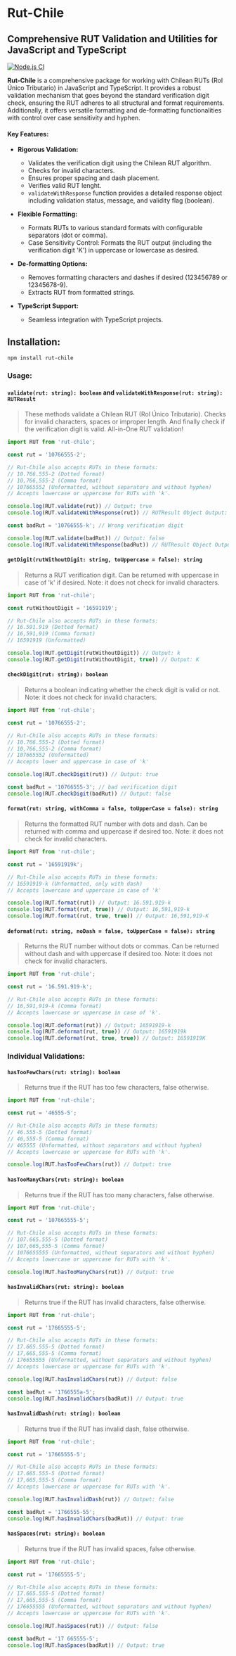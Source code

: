 # Rut-Chile
## Comprehensive RUT Validation and Utilities for JavaScript and TypeScript
[![Node.js CI](https://github.com/spy0x/rut-chile/actions/workflows/main.yml/badge.svg?branch=main)](https://github.com/spy0x/rut-chile/actions/workflows/main.yml)

**Rut-Chile** is a comprehensive package for working with Chilean RUTs (Rol Único Tributario) in JavaScript and TypeScript. It provides a robust validation mechanism that goes beyond the standard verification digit check, ensuring the RUT adheres to all structural and format requirements. Additionally, it offers versatile formatting and de-formatting functionalities with control over case sensitivity and hyphen.

#### **Key Features:**

* **Rigorous Validation:**
    * Validates the verification digit using the Chilean RUT algorithm.
    * Checks for invalid characters.
    * Ensures proper spacing and dash placement.
    * Verifies valid RUT lenght.
    * `validateWithResponse` function provides a detailed response object including validation status, message, and validity flag (boolean).

* **Flexible Formatting:**
    * Formats RUTs to various standard formats with configurable separators (dot or comma).
    * Case Sensitivity Control: Formats the RUT output (including the verification digit 'K') in uppercase or lowercase as desired.

* **De-formatting Options:**
    * Removes formatting characters and dashes if desired (123456789 or 12345678-9).
    * Extracts RUT from formatted strings.

* **TypeScript Support:**
    * Seamless integration with TypeScript projects.

## **Installation:**

```
npm install rut-chile
```

### **Usage:**
#### `validate(rut: string): boolean` and `validateWithResponse(rut: string): RUTResult` 
> These methods validate a Chilean RUT (Rol Único Tributario). Checks for invalid characters, spaces or improper length. And finally check if the verification digit is valid. All-in-One RUT validation!

```javascript
import RUT from 'rut-chile';

const rut = '10766555-2';

// Rut-Chile also accepts RUTs in these formats:
// 10.766.555-2 (Dotted format)
// 10,766,555-2 (Comma format)
// 107665552 (Unformatted, without separators and without hyphen)
// Accepts lowercase or uppercase for RUTs with 'k'.

console.log(RUT.validate(rut)) // Output: true
console.log(RUT.validateWithResponse(rut)) // RUTResult Object Output: { status: success, message: 'Valid RUT', payload: true}

const badRut = '10766555-k'; // Wrong verification digit

console.log(RUT.validate(badRut)) // Output: false
console.log(RUT.validateWithResponse(badRut)) // RUTResult Object Output: { status: error, message: 'Invalid check digit', payload: false}
```

#### `getDigit(rutWithoutDigit: string, toUppercase = false): string`

> Returns a RUT verification digit. Can be returned with uppercase in case of 'k' if desired. Note: it does not check for invalid characters.
```javascript
import RUT from 'rut-chile';

const rutWithoutDigit = '16591919';

// Rut-Chile also accepts RUTs in these formats:
// 16.591.919 (Dotted format)
// 16,591,919 (Comma format)
// 16591919 (Unformatted)

console.log(RUT.getDigit(rutWithoutDigit)) // Output: k
console.log(RUT.getDigit(rutWithoutDigit, true)) // Output: K
```

#### `checkDigit(rut: string): boolean`

> Returns a boolean indicating whether the check digit is valid or not. Note: it does not check for invalid characters.
```javascript
import RUT from 'rut-chile';

const rut = '10766555-2';

// Rut-Chile also accepts RUTs in these formats:
// 10.766.555-2 (Dotted format)
// 10,766,555-2 (Comma format)
// 107665552 (Unformatted)
// Accepts lower and uppercase in case of 'k'

console.log(RUT.checkDigit(rut)) // Output: true

const badRut = '10766555-3'; // bad verification digit
console.log(RUT.checkDigit(badRut)) // Output: false
```

#### `format(rut: string, withComma = false, toUpperCase = false): string`

> Returns the formatted RUT number with dots and dash. Can be returned with comma and uppercase if desired too. Note: it does not check for invalid characters.
```javascript
import RUT from 'rut-chile';

const rut = '16591919k';

// Rut-Chile also accepts RUTs in these formats:
// 16591919-k (Unformatted, only with dash)
// Accepts lowercase and uppercase in case of 'k'

console.log(RUT.format(rut)) // Output: 16.591.919-k
console.log(RUT.format(rut, true)) // Output: 16,591,919-k
console.log(RUT.format(rut, true, true)) // Output: 16,591,919-K
```

#### `deformat(rut: string, noDash = false, toUpperCase = false): string`

> Returns the RUT number without dots or commas. Can be returned without dash and with uppercase if desired too. Note: it does not check for invalid characters.
```javascript
import RUT from 'rut-chile';

const rut = '16.591.919-k';

// Rut-Chile also accepts RUTs in these formats:
// 16,591,919-k (Comma format)
// Accepts lowercase or uppercase in case of 'k'.

console.log(RUT.deformat(rut)) // Output: 16591919-k
console.log(RUT.deformat(rut, true)) // Output: 16591919k
console.log(RUT.deformat(rut, true, true)) // Output: 16591919K
```

### Individual Validations:

#### `hasTooFewChars(rut: string): boolean`

> Returns true if the RUT has too few characters, false otherwise. 
```javascript
import RUT from 'rut-chile';

const rut = '46555-5';

// Rut-Chile also accepts RUTs in these formats:
// 46.555-5 (Dotted format)
// 46,555-5 (Comma format)
// 465555 (Unformatted, without separators and without hyphen)
// Accepts lowercase or uppercase for RUTs with 'k'.

console.log(RUT.hasTooFewChars(rut)) // Output: true
```

#### `hasTooManyChars(rut: string): boolean`

> Returns true if the RUT has too many characters, false otherwise.
```javascript
import RUT from 'rut-chile';

const rut = '107665555-5';

// Rut-Chile also accepts RUTs in these formats:
// 107.665.555-5 (Dotted format)
// 107,665,555-5 (Comma format)
// 1076655555 (Unformatted, without separators and without hyphen)
// Accepts lowercase or uppercase for RUTs with 'k'.

console.log(RUT.hasTooManyChars(rut)) // Output: true
```

#### `hasInvalidChars(rut: string): boolean`

> Returns true if the RUT has invalid characters, false otherwise.
```javascript
import RUT from 'rut-chile';

const rut = '17665555-5';

// Rut-Chile also accepts RUTs in these formats:
// 17.665.555-5 (Dotted format)
// 17,665,555-5 (Comma format)
// 176655555 (Unformatted, without separators and without hyphen)
// Accepts lowercase or uppercase for RUTs with 'k'.

console.log(RUT.hasInvalidChars(rut)) // Output: false

const badRut = '1766555a-5';
console.log(RUT.hasInvalidChars(badRut)) // Output: true
```

#### `hasInvalidDash(rut: string): boolean`

> Returns true if the RUT has invalid dash, false otherwise.
```javascript
import RUT from 'rut-chile';

const rut = '17665555-5';

// Rut-Chile also accepts RUTs in these formats:
// 17.665.555-5 (Dotted format)
// 17,665,555-5 (Comma format)
// Accepts lowercase or uppercase for RUTs with 'k'.

console.log(RUT.hasInvalidDash(rut)) // Output: false

const badRut = '1766555-55';
console.log(RUT.hasInvalidChars(badRut)) // Output: true
```

#### `hasSpaces(rut: string): boolean`

> Returns true if the RUT has invalid spaces, false otherwise.
```javascript
import RUT from 'rut-chile';

const rut = '17665555-5';

// Rut-Chile also accepts RUTs in these formats:
// 17.665.555-5 (Dotted format)
// 17,665,555-5 (Comma format)
// 176655555 (Unformatted, without separators and without hyphen)
// Accepts lowercase or uppercase for RUTs with 'k'.

console.log(RUT.hasSpaces(rut)) // Output: false

const badRut = '17 665555-5';
console.log(RUT.hasSpaces(badRut)) // Output: true
```